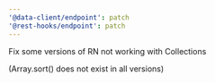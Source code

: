 ```yaml
---
'@data-client/endpoint': patch
'@rest-hooks/endpoint': patch
---
```


Fix some versions of RN not working with Collections

(Array.sort() does not exist in all versions)
